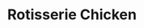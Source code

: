 ---
title: "Rotisserie Chicken"
description: "Tender chicken breast with wing on, cooked to perfection. Includes a garden salad, & homemade gravy, & a choice of house cut fries or rice pilaf. "
price_s: ""
price_l: "16"
price_lg: ""
weight: "2"
---